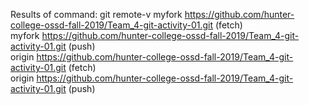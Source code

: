 Results of command: git remote-v
myfork	https://github.com/hunter-college-ossd-fall-2019/Team_4-git-activity-01.git (fetch)  
myfork	https://github.com/hunter-college-ossd-fall-2019/Team_4-git-activity-01.git (push)  
origin	https://github.com/hunter-college-ossd-fall-2019/Team_4-git-activity-01.git (fetch)  
origin	https://github.com/hunter-college-ossd-fall-2019/Team_4-git-activity-01.git (push)  
